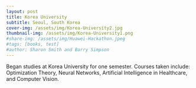 ```yaml
---
layout: post
title: Korea University
subtitle: Seoul, South Korea
cover-img: /assets/img/Korea-University2.jpg
thumbnail-img: /assets/img/Korea-University1.png
#share-img: /assets/img/Huawei-Hackathon.jpeg
#tags: [books, test]
#author: Sharon Smith and Barry Simpson
---
```


Began studies at Korea University for one semester. Courses taken include: Optimization Theory, Neural Networks, Artificial Intelligence in Healthcare, and Computer Vision.